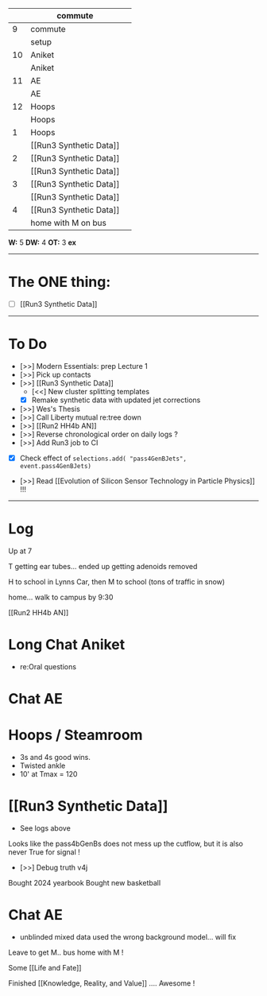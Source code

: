 
|     | commute                 |     |
| --- | ----------------------- | --- |
| 9   | commute                 |     |
|     | setup                   |     |
| 10  | Aniket                  |     |
|     | Aniket                  |     |
| 11  | AE                      |     |
|     | AE                      |     |
| 12  | Hoops                   |     |
|     | Hoops                   |     |
| 1   | Hoops                   |     |
|     | [[Run3 Synthetic Data]] |     |
| 2   | [[Run3 Synthetic Data]] |     |
|     | [[Run3 Synthetic Data]] |     |
| 3   | [[Run3 Synthetic Data]] |     |
|     | [[Run3 Synthetic Data]] |     |
| 4   | [[Run3 Synthetic Data]] |     |
|     | home with M on bus      |     |

**W:** 5 
**DW:** 4
**OT:** 3
**ex** 

---
# The ONE thing: 
- [ ] [[Run3 Synthetic Data]]

---
# To Do

- [>>] Modern Essentials: prep Lecture 1
- [>>] Pick up contacts
- [>>]  [[Run3 Synthetic Data]]
	- [<<] New cluster splitting templates
	- [x] Remake synthetic data with updated jet corrections
- [>>]  Wes's Thesis
- [>>] Call Liberty mutual re:tree down
- [>>]  [[Run2 HH4b AN]]
- [>>] Reverse chronological order on daily logs ?
- [>>]  Add Run3 job to CI
- [x] Check effect of `selections.add( "pass4GenBJets", event.pass4GenBJets)`
- [>>] Read [[Evolution of Silicon Sensor Technology in Particle Physics]] !!!

---

# Log

Up at 7 

T getting ear tubes... ended up getting adenoids removed

H to school in Lynns Car, then M to school (tons of traffic in snow)

home... walk to campus by 9:30

[[Run2 HH4b AN]]

# Long Chat Aniket 
- re:Oral questions 

# Chat AE 


# Hoops / Steamroom
- 3s and 4s good wins. 
- Twisted ankle 
- 10' at Tmax = 120

# [[Run3 Synthetic Data]]
- See logs above


Looks like the pass4bGenBs does not mess up the cutflow, but it is also never True for signal ! 
- [>>] Debug truth v4j

Bought 2024 yearbook
Bought new basketball


# Chat AE
- unblinded mixed data used the wrong background model... will fix


Leave to get M.. bus home with M ! 

Some [[Life and Fate]]

Finished [[Knowledge, Reality, and Value]] .... Awesome !
